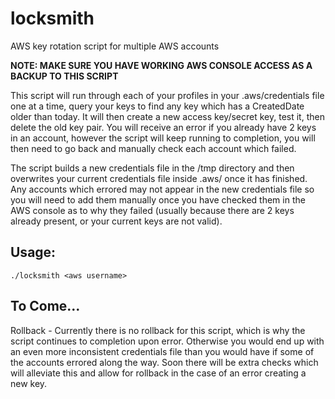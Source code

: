 # locksmith
AWS key rotation script for multiple AWS accounts

**NOTE: MAKE SURE YOU HAVE WORKING AWS CONSOLE ACCESS AS A BACKUP TO THIS SCRIPT**



This script will run through each of your profiles in your .aws/credentials file one at a time, query your keys to find any key which has a CreatedDate older than today. It will then create a new access key/secret key, test it, then delete the old key pair. You will receive an error if you already have 2 keys in an account, however the script will keep running to completion, you will then need to go back and manually check each account which failed. 

The script builds a new credentials file in the /tmp directory and then overwrites your current credentials file inside .aws/ once it has finished. Any accounts which errored may not appear in the new credentials file so you will need to add them manually once you have checked them in the AWS console as to why they failed (usually because there are 2 keys already present, or your current keys are not valid).

## Usage:
`./locksmith <aws username>`

## To Come...
Rollback - Currently there is no rollback for this script, which is why the script continues to completion upon error. Otherwise you would end up with an even more inconsistent credentials file than you would have if some of the accounts errored along the way. Soon there will be extra checks which will alleviate this and allow for rollback in the case of an error creating a new key.

